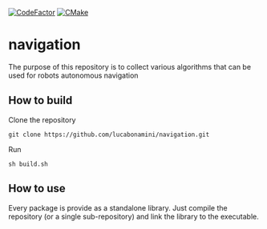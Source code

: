 [![CodeFactor](https://www.codefactor.io/repository/github/lucabonamini/navigation/badge)](https://www.codefactor.io/repository/github/lucabonamini/navigation) [![CMake](https://github.com/lucabonamini/navigation/actions/workflows/cmake.yml/badge.svg)](https://github.com/lucabonamini/navigation/actions/workflows/cmake.yml)
# navigation

The purpose of this repository is to collect various algorithms that can be used for robots autonomous navigation

## How to build

Clone the repository

`git clone https://github.com/lucabonamini/navigation.git`

Run

`sh build.sh`

## How to use

Every package is provide as a standalone library. Just compile the repository (or a single sub-repository) and link the library to the executable.
